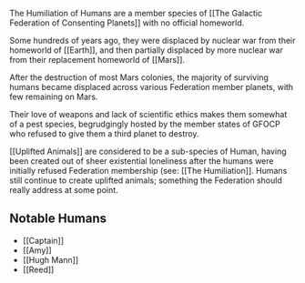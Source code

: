 The Humiliation of Humans are a member species of [[The Galactic Federation of Consenting Planets]] with no official homeworld.

Some hundreds of years ago, they were displaced by nuclear war from their homeworld of [[Earth]], and then partially displaced by more nuclear war from their replacement homeworld of [[Mars]]. 

After the destruction of most Mars colonies, the majority of surviving humans became displaced across various Federation member planets, with few remaining on Mars.

Their love of weapons and lack of scientific ethics makes them somewhat of a pest species, begrudgingly hosted by the member states of GFOCP who refused to give them a third planet to destroy.

[[Uplifted Animals]] are considered to be a sub-species of Human, having been created out of sheer existential loneliness after the humans were initially refused Federation membership (see: [[The Humiliation]]. Humans still continue to create uplifted animals; something the Federation should really address at some point.

## Notable Humans
- [[Captain]]
- [[Amy]]
- [[Hugh Mann]]
- [[Reed]]